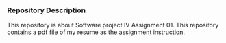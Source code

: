 ### Repository Description

This repository is about Software project IV Assignment 01. This repository contains a pdf file of my resume as the assignment instruction.
